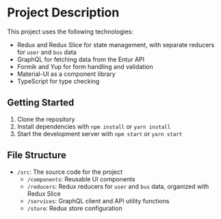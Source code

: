 # Project Description

This project uses the following technologies:

-   Redux and Redux Slice for state management, with separate reducers for `user` and `bus` data
-   GraphQL for fetching data from the Entur API
-   Formik and Yup for form handling and validation
-   Material-UI as a component library
-   TypeScript for type checking

## Getting Started

1. Clone the repository
2. Install dependencies with `npm install` or `yarn install`
3. Start the development server with `npm start` or `yarn start`

## File Structure

-   `/src`: The source code for the project
    -   `/components`: Reusable UI components
    -   `/reducers`: Redux reducers for `user` and `bus` data, organized with Redux Slice
    -   `/services`: GraphQL client and API utility functions
    -   `/store`: Redux store configuration
